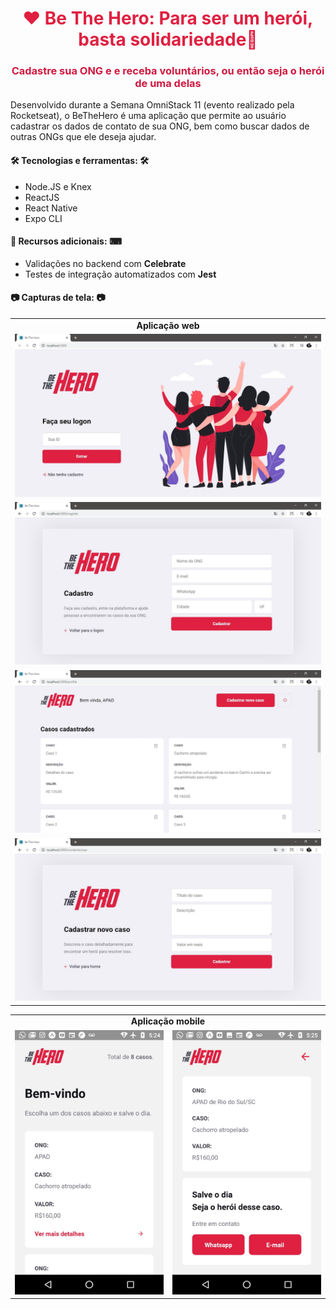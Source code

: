 <h1
    align="center"
    style="color: #E02041;"
>
    ❤ Be The Hero: Para ser um herói, basta solidariedade🥰
</h1>

<h3
    align="center"
    style="color: #CF1940"
>
    Cadastre sua ONG e e receba voluntários, ou então seja o herói de uma delas
</h3

<p>Desenvolvido durante a Semana OmniStack 11 (evento realizado pela Rocketseat), o BeTheHero é uma aplicação que permite ao usuário cadastrar os dados de contato de sua ONG, bem como buscar dados de outras ONGs que ele deseja ajudar.</p>

<h4>🛠 Tecnologias e ferramentas: 🛠</h4>
<ul>
    <li>Node.JS e Knex</li>
    <li>ReactJS</li>
    <li>React Native</li>
    <li>Expo CLI</li>
</ul>

<h4>📑 Recursos adicionais: ⌨</h4>
<ul>
    <li>Validações no backend com <b>Celebrate</b></li>
    <li>Testes de integração automatizados com <b>Jest</b></li>
</ul>

<h4>📷 Capturas de tela: 📷</h4>
<table>
    <tr><td align="center"><strong>Aplicação web</strong></td></tr>
    <tr>
        <td>
            <img
                src="screenshots/web_logon.jpg"
                alt="Página de logon da aplicação web"
                title="Página de logon da aplicação web"
            />
        </td>
    </tr>
    <tr>
        <td>
            <img
                src="screenshots/web_register.jpg"
                alt="Página de registro de ONG da aplicação web"
                title="Página de registro de ONG da aplicação web"
            />
        </td>
    </tr>
    <tr>
        <td>
            <img
                src="screenshots/web_main.jpg"
                alt="Homepage da aplicação web"
                title="Homepage da aplicação web"
            />
        </td>
    </tr>
    <tr>
        <td>
            <img
                src="screenshots/web_new.jpg"
                alt="Página de novo caso da aplicação web"
                title="Página de novo caso da aplicação web"
            />
        </td>
    </tr>
</table>

<table>
    <tr><td colspan="2" align="center"><strong>Aplicação mobile</strong></td></tr>
    <tr>
        <td>
            <img
                src="screenshots/mobile_main.jpeg"
                alt="Homepage da aplicação mobile"
                title="Homepage da aplicação mobile"
            />
        </td>
        <td>
            <img
                src="screenshots/mobile_details.jpeg"
                alt="Página de detalhes do caso na aplicação mobile"
                title="Página de detalhes do caso na aplicação mobile"
            />
        </td>
    </tr>
</table>


